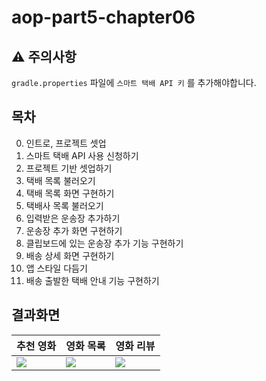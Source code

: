 # aop-part5-chapter06

## ⚠️ 주의사항
`gradle.properties` 파일에 `스마트 택배 API 키` 를 추가해야합니다.

## 목차
0. 인트로, 프로젝트 셋업
1. 스마트 택배 API 사용 신청하기
2. 프로젝트 기반 셋업하기
3. 택배 목록 불러오기
4. 택배 목록 화면 구현하기
5. 택배사 목록 불러오기
6. 입력받은 운송장 추가하기
7. 운송장 추가 화면 구현하기
8. 클립보드에 있는 운송장 추가 기능 구현하기
9. 배송 상세 화면 구현하기
10. 앱 스타일 다듬기
11. 배송 출발한 택배 안내 기능 구현하기

## 결과화면
|추천 영화|영화 목록|영화 리뷰|
|---|---|---|
|<img src="https://i.imgur.com/qhNV5Es.png"/>|<img src="https://i.imgur.com/PCiEjbk.png"/>|<img src="https://i.imgur.com/zgr7cPQ.png"/>|
